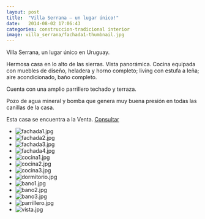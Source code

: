 ```yaml
---
layout: post
title:  "Villa Serrana – un lugar único!"
date:   2014-08-02 17:06:43
categories: construccion-tradicional interior
image: villa_serrana/fachada1-thumbnail.jpg
---
```


Villa Serrana, un lugar único en Uruguay.

Hermosa casa en lo alto de las sierras. Vista panorámica. Cocina equipada con muebles de diseño, heladera y horno completo; living con estufa a leña; aire acondicionado, baño completo.

Cuenta con una amplio parrillero techado y terraza.

Pozo de agua mineral y bomba que genera muy buena presión en todas las canillas de la casa.

<p>Esta casa se encuentra a la Venta. <a href="{{ site.baseurl }}/contacto">Consultar</a></p>

<ul>
	<li><img src="{{ site.baseurl }}/images/content/posts/villa_serrana/fachada1.jpg" alt="fachada1.jpg"></li>
	<li><img src="{{ site.baseurl }}/images/content/posts/villa_serrana/fachada2.jpg" alt="fachada2.jpg"></li>
	<li><img src="{{ site.baseurl }}/images/content/posts/villa_serrana/fachada3.jpg" alt="fachada3.jpg"></li>
	<li><img src="{{ site.baseurl }}/images/content/posts/villa_serrana/fachada4.jpg" alt="fachada4.jpg"></li>
	<li><img src="{{ site.baseurl }}/images/content/posts/villa_serrana/cocina1.jpg" alt="cocina1.jpg"></li>
	<li><img src="{{ site.baseurl }}/images/content/posts/villa_serrana/cocina2.jpg" alt="cocina2.jpg"></li>
	<li><img src="{{ site.baseurl }}/images/content/posts/villa_serrana/cocina3.jpg" alt="cocina3.jpg"></li>
	<li><img src="{{ site.baseurl }}/images/content/posts/villa_serrana/dormitorio.jpg" alt="dormitorio.jpg"></li>
	<li><img src="{{ site.baseurl }}/images/content/posts/villa_serrana/bano1.jpg" alt="bano1.jpg"></li>
	<li><img src="{{ site.baseurl }}/images/content/posts/villa_serrana/bano2.jpg" alt="bano2.jpg"></li>
	<li><img src="{{ site.baseurl }}/images/content/posts/villa_serrana/bano3.jpg" alt="bano3.jpg"></li>
	<li><img src="{{ site.baseurl }}/images/content/posts/villa_serrana/parrillero.jpg" alt="parrillero.jpg"></li>
	<li><img src="{{ site.baseurl }}/images/content/posts/villa_serrana/vista.jpg" alt="vista.jpg"></li>
</ul>